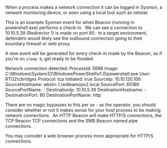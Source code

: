 When a process makes a network connection it can be logged in Sysmon, a network monitoring device, or seen using a local tool such as netstat.

This is an example Sysmon event for when Beacon (running in powershell.exe) performs a check-in.  We can see a connection to 10.10.5.39 (Redirector 1) is made on port 80.  In a target environment, defenders would likely see the outbound connection going to their boundary firewall or web proxy.

A new event will be generated for every check-in made by the Beacon, so if you're on `sleep 0`, get ready to be flooded.

Network connection detected:
ProcessId: 5696
Image: C:\Windows\System32\WindowsPowerShell\v1.0\powershell.exe
User: RTO2\cbridges
Protocol: tcp
Initiated: true
SourceIp: 10.10.120.106
SourceHostname: wkstn-1.redteamops2.local
SourcePort: 65189
SourcePortName: -
DestinationIp: 10.10.5.39
DestinationHostname: -
DestinationPort: 80
DestinationPortName: http

  

There are no magic bypasses to this per se - as the operator, you should consider whether or not it makes sense for your host process to be making network connections.  An HTTP Beacon will make HTTP/S connections, the TCP Beacon TCP connections and the SMB Beacon named pipe connections.

You may consider a web browser process more appropriate for HTTP/S connections.

